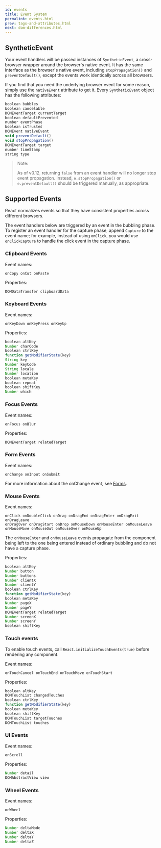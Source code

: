 ```yaml
---
id: events
title: Event System
permalink: events.html
prev: tags-and-attributes.html
next: dom-differences.html
---
```


## SyntheticEvent

Your event handlers will be passed instances of `SyntheticEvent`, a cross-browser wrapper around the browser's native event. It has the same interface as the browser's native event, including `stopPropagation()` and `preventDefault()`, except the events work identically across all browsers.

If you find that you need the underlying browser event for some reason, simply use the `nativeEvent` attribute to get it. Every `SyntheticEvent` object has the following attributes:

```javascript
boolean bubbles
boolean cancelable
DOMEventTarget currentTarget
boolean defaultPrevented
number eventPhase
boolean isTrusted
DOMEvent nativeEvent
void preventDefault()
void stopPropagation()
DOMEventTarget target
number timeStamp
string type
```

> Note:
>
> As of v0.12, returning `false` from an event handler will no longer stop event propagation. Instead, `e.stopPropagation()` or `e.preventDefault()` should be triggered manually, as appropriate.


## Supported Events

React normalizes events so that they have consistent properties across
different browsers. 

The event handlers below are triggered by an event in the bubbling phase. To register an event handler for the capture phase, append `Capture` to the event name; for example, instead of using `onClick`, you would use `onClickCapture` to handle the click event in the capture phase.


### Clipboard Events

Event names:

```
onCopy onCut onPaste
```

Properties:

```javascript
DOMDataTransfer clipboardData
```


### Keyboard Events

Event names:

```
onKeyDown onKeyPress onKeyUp
```

Properties:

```javascript
boolean altKey
Number charCode
boolean ctrlKey
function getModifierState(key)
String key
Number keyCode
String locale
Number location
boolean metaKey
boolean repeat
boolean shiftKey
Number which
```


### Focus Events

Event names:

```
onFocus onBlur
```

Properties:

```javascript
DOMEventTarget relatedTarget
```


### Form Events

Event names:

```
onChange onInput onSubmit
```

For more information about the onChange event, see [Forms](/react/docs/forms.html).


### Mouse Events

Event names:

```
onClick onDoubleClick onDrag onDragEnd onDragEnter onDragExit onDragLeave
onDragOver onDragStart onDrop onMouseDown onMouseEnter onMouseLeave
onMouseMove onMouseOut onMouseOver onMouseUp
```

The `onMouseEnter` and `onMouseLeave` events propagate from the component being left to the one being entered instead of ordinary bubbling and do not have a capture phase.

Properties:

```javascript
boolean altKey
Number button
Number buttons
Number clientX
Number clientY
boolean ctrlKey
function getModifierState(key)
boolean metaKey
Number pageX
Number pageY
DOMEventTarget relatedTarget
Number screenX
Number screenY
boolean shiftKey
```


### Touch events

To enable touch events, call `React.initializeTouchEvents(true)` before
rendering any component.

Event names:

```
onTouchCancel onTouchEnd onTouchMove onTouchStart
```

Properties:

```javascript
boolean altKey
DOMTouchList changedTouches
boolean ctrlKey
function getModifierState(key)
boolean metaKey
boolean shiftKey
DOMTouchList targetTouches
DOMTouchList touches
```


### UI Events

Event names:

```
onScroll
```

Properties:

```javascript
Number detail
DOMAbstractView view
```


### Wheel Events

Event names:

```
onWheel
```

Properties:

```javascript
Number deltaMode
Number deltaX
Number deltaY
Number deltaZ
```
